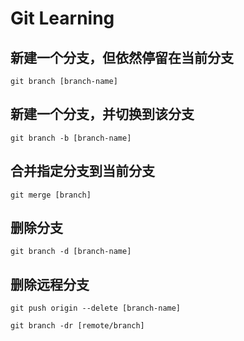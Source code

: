 # Git Learning

## 新建一个分支，但依然停留在当前分支
`git branch [branch-name]`

## 新建一个分支，并切换到该分支
`git branch -b [branch-name]`

## 合并指定分支到当前分支
`git merge [branch]`

## 删除分支
`git branch -d [branch-name]`

## 删除远程分支
`git push origin --delete [branch-name]`

`git branch -dr [remote/branch]`